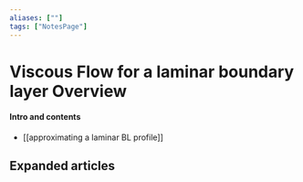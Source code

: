 ```yaml
---
aliases: [""]
tags: ["NotesPage"]
---
```


# Viscous Flow for a laminar boundary layer Overview

#### Intro and contents
- [[approximating a laminar BL profile]]


## Expanded articles
